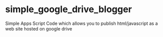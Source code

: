 simple_google_drive_blogger
===========================

Simple Apps Script Code which allows you to publish html/javascript as a web site hosted on google drive
